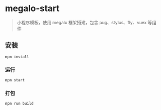 # megalo-start

> 小程序模板，使用 megalo 框架搭建，包含 pug、stylus、fly、vuex 等组件

## 安装
```
npm install
```

### 运行
```
npm start
```

### 打包
```
npm run build
```


